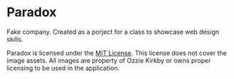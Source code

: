 # Paradox
Fake company. Created as a porject for a class to showcase web design skills.

Paradox is licensed under the [MIT License](https://github.com/kirkbyo/Paradox/blob/master/LICENSE.md). This license does not cover the image assets. All images are property of Ozzie Kirkby or owns proper licensing to be used in the application.
